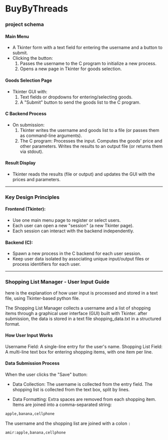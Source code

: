 # BuyByThreads
### project schema

#### Main Menu

- A Tkinter form with a text field for entering the username and a button to submit.
- Clicking the button:
    1. Passes the username to the C program to initialize a new process.
    2. Opens a new page in Tkinter for goods selection.

#### Goods Selection Page

- Tkinter GUI with:
    1. Text fields or dropdowns for entering/selecting goods.
    2. A "Submit" button to send the goods list to the C program.

#### C Backend Process

- On submission:
    1. Tkinter writes the username and goods list to a file (or passes them as command-line arguments).
    2. The C program:
        Processes the input.
        Computes the goods' price and other parameters.
        Writes the results to an output file (or returns them via stdout).

#### Result Display

- Tkinter reads the results (file or output) and updates the GUI with the prices and parameters.
---

### Key Design Principles

#### Frontend (Tkinter):
- Use one main menu page to register or select users.
- Each user can open a new "session" (a new Tkinter page).
- Each session can interact with the backend independently.

#### Backend (C):
- Spawn a new process in the C backend for each user session.
- Keep user data isolated by associating unique input/output files or process identifiers for each user.

---


### Shopping List Manager - User Input Guide

here is the explanation of how user input is processed and stored in a text file, using Tkinter-based python file.

The Shopping List Manager collects a username and a list of shopping items through a graphical user interface (GUI) built with Tkinter. after submission, the data is stored in a text file shopping_data.txt in a structured format.

#### How User Input Works

Username Field: A single-line entry for the user's name.
Shopping List Field: A multi-line text box for entering shopping items, with one item per line.

#### Data Submission Process

When the user clicks the "Save" button:

- Data Collection:
    The username is collected from the entry field.
    The shopping list is collected from the text box, split by lines.

- Data Formatting:
    Extra spaces are removed from each shopping item.
    Items are joined into a comma-separated string:

```python
apple,banana,cellphone
```

The username and the shopping list are joined with a colon `:`

```pthon
amir:apple,banana,cellphone
```

